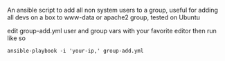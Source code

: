 An ansible script to add all non system users to a group, useful for adding all devs on a box to www-data or apache2 group, tested on Ubuntu

edit group-add.yml user and group vars with your favorite editor then run like so
```
ansible-playbook -i 'your-ip,' group-add.yml
```

